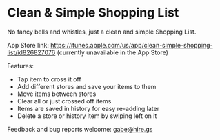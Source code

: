 Clean & Simple Shopping List
============================

No fancy bells and whistles, just a clean and simple Shopping List.

App Store link: https://itunes.apple.com/us/app/clean-simple-shopping-list/id826827076 (currently unavailable in the App Store)

Features:

- Tap item to cross it off
- Add different stores and save your items to them
- Move items between stores
- Clear all or just crossed off items
- Items are saved in history for easy re-adding later
- Delete a store or history item by swiping left on it

Feedback and bug reports welcome: gabe@hire.gs
